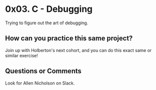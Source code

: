 # 0x03. C - Debugging

Trying to figure out the art of debugging.

## How can you practice this same project?

Join up with Holberton's next cohort, and you can do this exact same or similar exercise!

## Questions or Comments

Look for Allen Nicholson on Slack.
